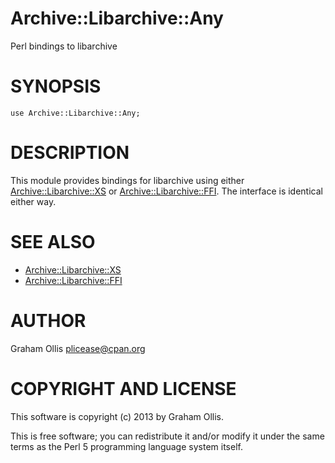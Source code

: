 # Archive::Libarchive::Any

Perl bindings to libarchive

# SYNOPSIS

    use Archive::Libarchive::Any;

# DESCRIPTION

This module provides bindings for libarchive using either
[Archive::Libarchive::XS](https://metacpan.org/pod/Archive::Libarchive::XS) or [Archive::Libarchive::FFI](https://metacpan.org/pod/Archive::Libarchive::FFI).
The interface is identical either way.

# SEE ALSO

- [Archive::Libarchive::XS](https://metacpan.org/pod/Archive::Libarchive::XS)
- [Archive::Libarchive::FFI](https://metacpan.org/pod/Archive::Libarchive::FFI)

# AUTHOR

Graham Ollis <plicease@cpan.org>

# COPYRIGHT AND LICENSE

This software is copyright (c) 2013 by Graham Ollis.

This is free software; you can redistribute it and/or modify it under
the same terms as the Perl 5 programming language system itself.
